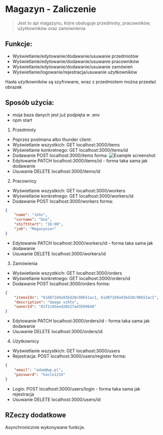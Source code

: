 # Magazyn - Zaliczenie

> Jest to api magazynu, które obsługuje przedmioty, pracowników, użytkowników oraz zamównienia





## Funkcje:

  - Wyświetlanie/edytowanie/dodawanie/usuwanie przedmiotów
  - Wyświetlanie/edytowanie/dodawanie/usuwanie pracowników
  - Wyświetlanie/edytowanie/dodawanie/usuwanie zamówień
  - Wyświetlanie/logowanie/rejestracja/usuwanie użytkowników
 
Hasła użytkowników są szyfrowane, wraz z przedmiotem można przesłać obrazek



## Sposób użycia:

- moja baza danych jest już podpięta w .env
- npm start

1. Przedmioty
- Poprzez postmana albo thunder client:
- Wyświetlanie wszystkich: GET localhost:3000/items
- Wyświetlanie konkretnego: GET localhost:3000/items/id
- Dodawanie POST localhost:3000/items
forma:
![Example screenshot](./screen1.png)
- Edytowanie PATCH localhost:3000/items/id - forma taka sama jak dodawanie
- Usuwanie DELETE localhost:3000/items/id
2. Pracownicy
- Wyświetlanie wszystkich: GET localhost:3000/workers
- Wyświetlanie konkretnego: GET localhost:3000/workers/id
- Dodawanie POST localhost:3000/workers
forma:
```json
{
    "name": "John",
    "surname": "Doe",
    "shiftStart": "16:00",
    "job": "Magazynier"
}
```
- Edytowanie PATCH localhost:3000/workers/id - forma taka sama jak dodawanie
- Usuwanie DELETE localhost:3000/workers/id
3. Zamówienia
- Wyświetlanie wszystkich: GET localhost:3000/orders
- Wyświetlanie konkretnego: GET localhost:3000/orders/id
- Dodawanie POST localhost:3000/orders
forma:
```json
{
    "itemsIds": "61d07169a93bd20c90b51ac1, 61d07169a93bd20c90b51ac1",
    "description": "Uwaga szkło",
    "ownerId": "61f2c85eed26b27ad3569648"
}
```
- Edytowanie PATCH localhost:3000/orders/id - forma taka sama jak dodawanie
- Usuwanie DELETE localhost:3000/orders/id
4. Użytkownicy
- Wyświetlanie wszystkich: GET localhost:3000/users
- Rejestracja: POST localhost:3000/users/register
forma:
```json
{
    "email": "adam@wp.pl",
    "password": "haslo1234"
}
```
- Login: POST localhost:3000/users/login - forma taka sama jak rejestracja
- Usuwanie DELETE localhost:3000/users/id






## RZeczy dodatkowe

Asynchronicznie wykonywane funkcje.






